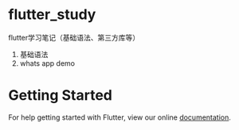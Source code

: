 # flutter_study
flutter学习笔记（基础语法、第三方库等）
1. 基础语法
2. whats app demo

# Getting Started

For help getting started with Flutter, view our online
[documentation](https://flutter.io/).
